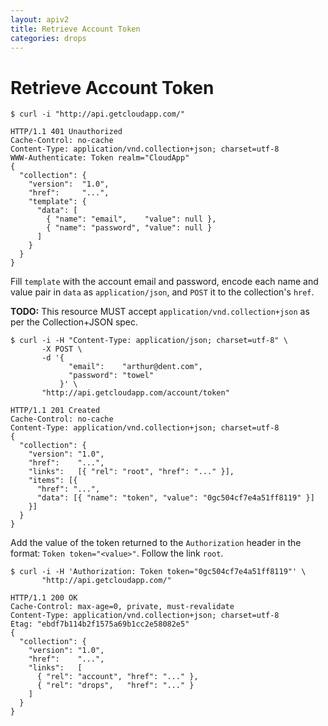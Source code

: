 ```yaml
---
layout: apiv2
title: Retrieve Account Token
categories: drops
---
```


# Retrieve Account Token

    $ curl -i "http://api.getcloudapp.com/"

    HTTP/1.1 401 Unauthorized
    Cache-Control: no-cache
    Content-Type: application/vnd.collection+json; charset=utf-8
    WWW-Authenticate: Token realm="CloudApp"
    {
      "collection": {
        "version":  "1.0",
        "href":     "...",
        "template": {
          "data": [
            { "name": "email",    "value": null },
            { "name": "password", "value": null }
          ]
        }
      }
    }

Fill `template` with the account email and password, encode each name and value
pair in `data` as `application/json`, and `POST` it to the collection's `href`.

**TODO:** This resource MUST accept `application/vnd.collection+json` as per the
Collection+JSON spec.

    $ curl -i -H "Content-Type: application/json; charset=utf-8" \
           -X POST \
           -d '{
                 "email":    "arthur@dent.com",
                 "password": "towel"
               }' \
           "http://api.getcloudapp.com/account/token"

    HTTP/1.1 201 Created
    Cache-Control: no-cache
    Content-Type: application/vnd.collection+json; charset=utf-8
    {
      "collection": {
        "version": "1.0",
        "href":    "...",
        "links":   [{ "rel": "root", "href": "..." }],
        "items": [{
          "href": "...",
          "data": [{ "name": "token", "value": "0gc504cf7e4a51ff8119" }]
        }]
      }
    }

Add the value of the token returned to the `Authorization` header in the format:
`Token token="<value>"`. Follow the link `root`.

    $ curl -i -H 'Authorization: Token token="0gc504cf7e4a51ff8119"' \
           "http://api.getcloudapp.com/"

    HTTP/1.1 200 OK
    Cache-Control: max-age=0, private, must-revalidate
    Content-Type: application/vnd.collection+json; charset=utf-8
    Etag: "ebdf7b114b2f1575a69b1cc2e58082e5"
    {
      "collection": {
        "version": "1.0",
        "href":    "...",
        "links":   [
          { "rel": "account", "href": "..." },
          { "rel": "drops",   "href": "..." }
        ]
      }
    }
